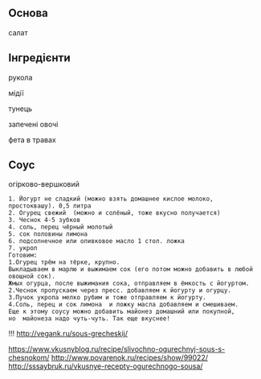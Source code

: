 ## Основа 
салат

## Інгредієнти
рукола

мідії

тунець

запечені овочі

фета в травах

## Соус
огірково-вершковий

````
1. Йогурт не сладкий (можно взять домашнее кислое молоко, простоквашу). 0,5 литра
2. Огурец свежий  (можно и солёный, тоже вкусно получается)
3. Чеснок 4-5 зубков
4. соль, перец чёрный молотый
5. сок половины лимона
6. подсолнечное или оливковое масло 1 стол. ложка
7. укроп
Готовим:
1.Огурец трём на тёрке, крупно. 
Выкладываем в марлю и выжимаем сок (его потом можно добавить в любой овощной сок). 
Жмых огурца, после выжимания сока, отправляем в ёмкость с йогуртом.
2.Чеснок пропускаем через пресс. добавляем к йогурту и огурцу.
3.Пучок укропа мелко рубим и тоже отправляем к йогурту.
4.Соль, перец и сок лимона  и ложку масла добавляем и смешиваем.
Еще к этому соусу можно добавить майонез домашний или покупной, 
но  майонеза надо чуть-чуть. Так еще вкуснее!
````
!!!      http://vegank.ru/sous-grecheskij/

https://www.vkusnyblog.ru/recipe/slivochno-ogurechnyj-sous-s-chesnokom/
http://www.povarenok.ru/recipes/show/99022/
http://sssaybruk.ru/vkusnye-recepty-ogurechnogo-sousa/
